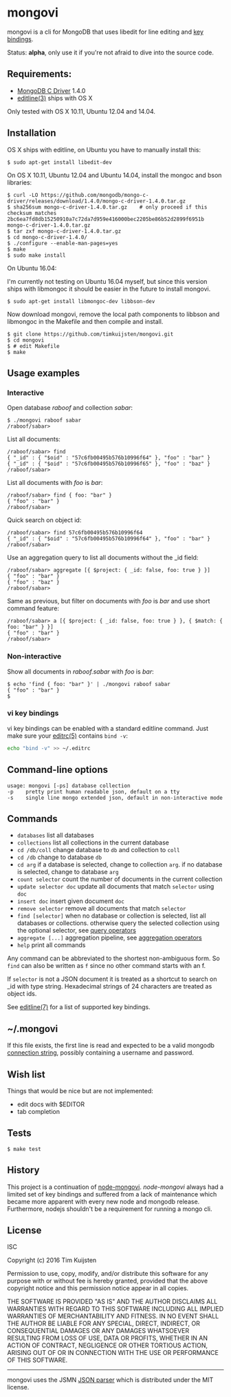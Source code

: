 # mongovi

mongovi is a cli for MongoDB that uses libedit for line editing and [key bindings].

Status: **alpha**, only use it if you're not afraid to dive into the source code.


## Requirements:
* [MongoDB C Driver] 1.4.0
* [editline(3)] ships with OS X

Only tested with OS X 10.11, Ubuntu 12.04 and 14.04.


## Installation

OS X ships with editline, on Ubuntu you have to manually install this:

    $ sudo apt-get install libedit-dev

On OS X 10.11, Ubuntu 12.04 and Ubuntu 14.04, install the mongoc and bson libraries:

    $ curl -LO https://github.com/mongodb/mongo-c-driver/releases/download/1.4.0/mongo-c-driver-1.4.0.tar.gz
    $ sha256sum mongo-c-driver-1.4.0.tar.gz    # only proceed if this checksum matches
    2bc6ea7fd8db15250910a7c72da7d959e416000bec2205be86b52d2899f6951b  mongo-c-driver-1.4.0.tar.gz
    $ tar zxf mongo-c-driver-1.4.0.tar.gz
    $ cd mongo-c-driver-1.4.0/
    $ ./configure --enable-man-pages=yes
    $ make
    $ sudo make install

On Ubuntu 16.04:

I'm currently not testing on Ubuntu 16.04 myself, but since this version ships
with libmongoc it should be easier in the future to install mongovi.

    $ sudo apt-get install libmongoc-dev libbson-dev

Now download mongovi, remove the local path components to libbson and libmongoc
in the Makefile and then compile and install.

    $ git clone https://github.com/timkuijsten/mongovi.git
    $ cd mongovi
    $ # edit Makefile
    $ make


## Usage examples

### Interactive

Open database *raboof* and collection *sabar*:

    $ ./mongovi raboof sabar
    /raboof/sabar> 

List all documents:

    /raboof/sabar> find
    { "_id" : { "$oid" : "57c6fb00495b576b10996f64" }, "foo" : "bar" }
    { "_id" : { "$oid" : "57c6fb00495b576b10996f65" }, "foo" : "baz" }
    /raboof/sabar> 

List all documents with *foo* is *bar*:

    /raboof/sabar> find { foo: "bar" }
    { "foo" : "bar" }
    /raboof/sabar> 

Quick search on object id:

    /raboof/sabar> find 57c6fb00495b576b10996f64
    { "_id" : { "$oid" : "57c6fb00495b576b10996f64" }, "foo" : "bar" }
    /raboof/sabar> 

Use an aggregation query to list all documents without the _id field:

    /raboof/sabar> aggregate [{ $project: { _id: false, foo: true } }]
    { "foo" : "bar" }
    { "foo" : "baz" }
    /raboof/sabar> 

Same as previous, but filter on documents with *foo* is *bar* and use short
command feature:

    /raboof/sabar> a [{ $project: { _id: false, foo: true } }, { $match: { foo: "bar" } }]
    { "foo" : "bar" }
    /raboof/sabar> 

### Non-interactive

Show all documents in *raboof.sabar* with *foo* is *bar*:

    $ echo 'find { foo: "bar" }' | ./mongovi raboof sabar
    { "foo" : "bar" }
    $

### vi key bindings

vi key bindings can be enabled with a standard editline command. Just make sure
your [editrc(5)] contains `bind -v`:

```sh
echo "bind -v" >> ~/.editrc
```

## Command-line options

    usage: mongovi [-ps] database collection
    -p    pretty print human readable json, default on a tty
    -s    single line mongo extended json, default in non-interactive mode


## Commands

* `databases` list all databases
* `collections` list all collections in the current database
* `cd /db/coll` change database to `db` and collection to `coll`
* `cd /db` change to database `db`
* `cd arg` if a database is selected, change to collection `arg`. if no database
  is selected, change to database `arg`
* `count selector` count the number of documents in the current collection
* `update selector doc` update all documents that match `selector` using `doc`
* `insert doc` insert given document `doc`
* `remove selector` remove all documents that match `selector`
* `find [selector]` when no database or collection is selected, list all databases
  or collections. otherwise query the selected collection using the optional
  selector, see [query operators]
* `aggregate [...]` aggregation pipeline, see [aggregation operators]
* `help` print all commands

Any command can be abbreviated to the shortest non-ambiguous form. So `find` can
also be written as `f` since no other command starts with an f.

If `selector` is not a JSON document it is treated as a shortcut to search on _id
with type string. Hexadecimal strings of 24 characters are treated as object ids.

See [editline(7)] for a list of supported key bindings.


## ~/.mongovi

If this file exists, the first line is read and expected to be a valid mongodb
[connection string], possibly containing a username and password.


## Wish list

Things that would be nice but are not implemented:
* edit docs with $EDITOR
* tab completion


## Tests

    $ make test


## History

This project is a continuation of [node-mongovi]. *node-mongovi* always had a
limited set of key bindings and suffered from a lack of maintenance which became
more apparent with every new node and mongodb release. Furthermore, nodejs
shouldn't be a requirement for running a mongo cli.


## License

ISC

Copyright (c) 2016 Tim Kuijsten

Permission to use, copy, modify, and/or distribute this software for any
purpose with or without fee is hereby granted, provided that the above
copyright notice and this permission notice appear in all copies.

THE SOFTWARE IS PROVIDED "AS IS" AND THE AUTHOR DISCLAIMS ALL WARRANTIES
WITH REGARD TO THIS SOFTWARE INCLUDING ALL IMPLIED WARRANTIES OF
MERCHANTABILITY AND FITNESS. IN NO EVENT SHALL THE AUTHOR BE LIABLE FOR
ANY SPECIAL, DIRECT, INDIRECT, OR CONSEQUENTIAL DAMAGES OR ANY DAMAGES
WHATSOEVER RESULTING FROM LOSS OF USE, DATA OR PROFITS, WHETHER IN AN
ACTION OF CONTRACT, NEGLIGENCE OR OTHER TORTIOUS ACTION, ARISING OUT OF
OR IN CONNECTION WITH THE USE OR PERFORMANCE OF THIS SOFTWARE.

---

mongovi uses the JSMN [JSON parser] which is distributed under the MIT license.


[JSON parser]: http://zserge.com/jsmn.html
[editrc(5)]: http://man.openbsd.org/editrc.5
[editline(7)]: http://man.openbsd.org/editline.7
[editline(3)]: http://man.openbsd.org/editline.3
[key bindings]: http://man.openbsd.org/editline.7#Input_character_bindings
[MongoDB C Driver]: http://mongoc.org/
[aggregation operators]: https://docs.mongodb.com/manual/reference/operator/aggregation/
[query operators]: https://docs.mongodb.com/manual/reference/operator/query/
[connection string]: https://docs.mongodb.com/manual/reference/connection-string/
[node-mongovi]: https://www.npmjs.com/package/mongovi
